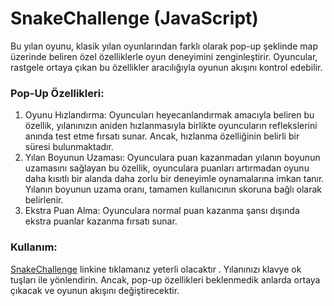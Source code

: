 # SnakeChallenge (JavaScript)
Bu yılan oyunu, klasik yılan oyunlarından farklı olarak pop-up şeklinde map üzerinde beliren özel özelliklerle oyun deneyimini zenginleştirir. Oyuncular, rastgele ortaya çıkan bu özellikler aracılığıyla oyunun akışını kontrol edebilir.
### Pop-Up Özellikleri:
1. Oyunu Hızlandırma: Oyuncuları heyecanlandırmak amacıyla beliren bu özellik, yılanınızın aniden hızlanmasıyla birlikte oyuncuların reflekslerini anında test etme fırsatı sunar. Ancak, hızlanma özelliğinin belirli bir süresi bulunmaktadır.
2. Yılan Boyunun Uzaması: Oyunculara puan kazanmadan yılanın boyunun uzamasını sağlayan bu özellik, oyunculara puanları artırmadan oyunu daha kısıtlı bir alanda daha zorlu bir deneyimle oynamalarına imkan tanır. Yılanın boyunun uzama oranı, tamamen kullanıcının skoruna bağlı olarak belirlenir.
3. Ekstra Puan Alma: Oyunculara normal puan kazanma şansı dışında ekstra puanlar kazanma fırsatı sunar.
### Kullanım:
[SnakeChallenge](https://uekrem.github.io/SnakeChallenge/snake.html) linkine tıklamanız yeterli olacaktır . Yılanınızı klavye ok tuşları ile yönlendirin. Ancak, pop-up özellikleri beklenmedik anlarda ortaya çıkacak ve oyunun akışını değiştirecektir.
